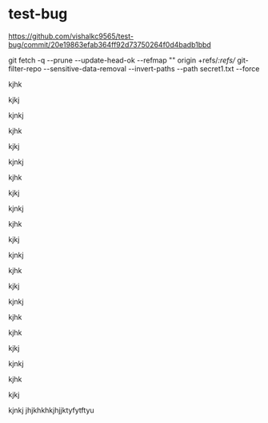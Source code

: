 # test-bug


https://github.com/vishalkc9565/test-bug/commit/20e19863efab364ff92d73750264f0d4badb1bbd


 git fetch -q --prune --update-head-ok --refmap "" origin +refs/*:refs/*
git-filter-repo --sensitive-data-removal --invert-paths --path secret1.txt --force


kjhk

kjkj

kjnkj


kjhk

kjkj

kjnkj


kjhk

kjkj

kjnkj


kjhk

kjkj

kjnkj


kjhk

kjkj

kjnkj


kjhk
 
kjhk

kjkj

kjnkj


kjhk

kjkj

kjnkj
jhjkhkhkjhjjktyfytftyu
